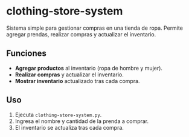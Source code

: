 # clothing-store-system

Sistema simple para gestionar compras en una tienda de ropa. Permite agregar prendas, realizar compras y actualizar el inventario.

## Funciones

- **Agregar productos** al inventario (ropa de hombre y mujer).
- **Realizar compras** y actualizar el inventario.
- **Mostrar inventario** actualizado tras cada compra.

## Uso

1. Ejecuta `clothing-store-system.py`.
2. Ingresa el nombre y cantidad de la prenda a comprar.
3. El inventario se actualiza tras cada compra.

